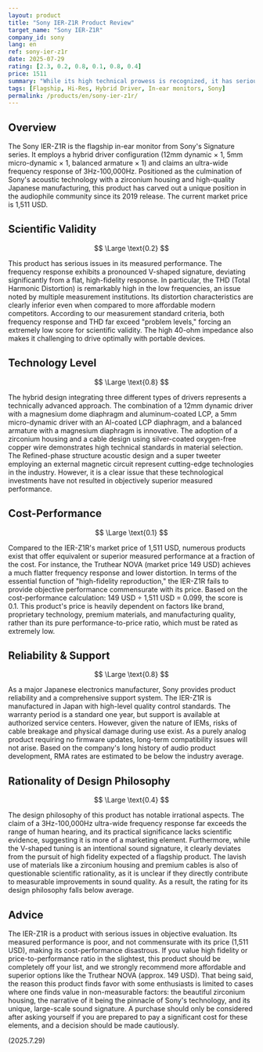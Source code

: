 ```yaml
---
layout: product
title: "Sony IER-Z1R Product Review"
target_name: "Sony IER-Z1R"
company_id: sony
lang: en
ref: sony-ier-z1r
date: 2025-07-29
rating: [2.3, 0.2, 0.8, 0.1, 0.8, 0.4]
price: 1511
summary: "While its high technical prowess is recognized, it has serious issues in measured performance and cost-performance, resulting in a low overall rating."
tags: [Flagship, Hi-Res, Hybrid Driver, In-ear monitors, Sony]
permalink: /products/en/sony-ier-z1r/
---
```

## Overview

The Sony IER-Z1R is the flagship in-ear monitor from Sony's Signature series. It employs a hybrid driver configuration (12mm dynamic × 1, 5mm micro-dynamic × 1, balanced armature × 1) and claims an ultra-wide frequency response of 3Hz-100,000Hz. Positioned as the culmination of Sony's acoustic technology with a zirconium housing and high-quality Japanese manufacturing, this product has carved out a unique position in the audiophile community since its 2019 release. The current market price is 1,511 USD.

## Scientific Validity

$$ \Large \text{0.2} $$

This product has serious issues in its measured performance. The frequency response exhibits a pronounced V-shaped signature, deviating significantly from a flat, high-fidelity response. In particular, the THD (Total Harmonic Distortion) is remarkably high in the low frequencies, an issue noted by multiple measurement institutions. Its distortion characteristics are clearly inferior even when compared to more affordable modern competitors. According to our measurement standard criteria, both frequency response and THD far exceed "problem levels," forcing an extremely low score for scientific validity. The high 40-ohm impedance also makes it challenging to drive optimally with portable devices.

## Technology Level

$$ \Large \text{0.8} $$

The hybrid design integrating three different types of drivers represents a technically advanced approach. The combination of a 12mm dynamic driver with a magnesium dome diaphragm and aluminum-coated LCP, a 5mm micro-dynamic driver with an Al-coated LCP diaphragm, and a balanced armature with a magnesium diaphragm is innovative. The adoption of a zirconium housing and a cable design using silver-coated oxygen-free copper wire demonstrates high technical standards in material selection. The Refined-phase structure acoustic design and a super tweeter employing an external magnetic circuit represent cutting-edge technologies in the industry. However, it is a clear issue that these technological investments have not resulted in objectively superior measured performance.

## Cost-Performance

$$ \Large \text{0.1} $$

Compared to the IER-Z1R's market price of 1,511 USD, numerous products exist that offer equivalent or superior measured performance at a fraction of the cost. For instance, the Truthear NOVA (market price 149 USD) achieves a much flatter frequency response and lower distortion. In terms of the essential function of "high-fidelity reproduction," the IER-Z1R fails to provide objective performance commensurate with its price. Based on the cost-performance calculation: 149 USD ÷ 1,511 USD = 0.099, the score is 0.1. This product's price is heavily dependent on factors like brand, proprietary technology, premium materials, and manufacturing quality, rather than its pure performance-to-price ratio, which must be rated as extremely low.

## Reliability & Support

$$ \Large \text{0.8} $$

As a major Japanese electronics manufacturer, Sony provides product reliability and a comprehensive support system. The IER-Z1R is manufactured in Japan with high-level quality control standards. The warranty period is a standard one year, but support is available at authorized service centers. However, given the nature of IEMs, risks of cable breakage and physical damage during use exist. As a purely analog product requiring no firmware updates, long-term compatibility issues will not arise. Based on the company's long history of audio product development, RMA rates are estimated to be below the industry average.

## Rationality of Design Philosophy

$$ \Large \text{0.4} $$

The design philosophy of this product has notable irrational aspects. The claim of a 3Hz-100,000Hz ultra-wide frequency response far exceeds the range of human hearing, and its practical significance lacks scientific evidence, suggesting it is more of a marketing element. Furthermore, while the V-shaped tuning is an intentional sound signature, it clearly deviates from the pursuit of high fidelity expected of a flagship product. The lavish use of materials like a zirconium housing and premium cables is also of questionable scientific rationality, as it is unclear if they directly contribute to measurable improvements in sound quality. As a result, the rating for its design philosophy falls below average.

## Advice

The IER-Z1R is a product with serious issues in objective evaluation. Its measured performance is poor, and not commensurate with its price (1,511 USD), making its cost-performance disastrous. If you value high fidelity or price-to-performance ratio in the slightest, this product should be completely off your list, and we strongly recommend more affordable and superior options like the Truthear NOVA (approx. 149 USD).
That being said, the reason this product finds favor with some enthusiasts is limited to cases where one finds value in non-measurable factors: the beautiful zirconium housing, the narrative of it being the pinnacle of Sony's technology, and its unique, large-scale sound signature. A purchase should only be considered after asking yourself if you are prepared to pay a significant cost for these elements, and a decision should be made cautiously.

(2025.7.29)
